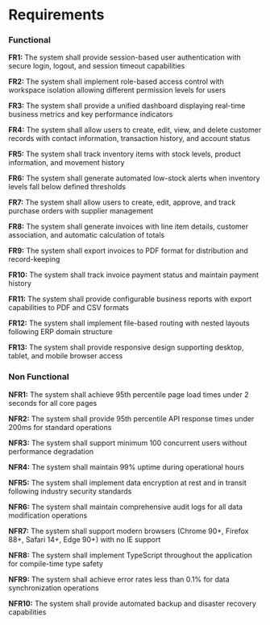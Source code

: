 # Requirements

### Functional

**FR1:** The system shall provide session-based user authentication with secure login, logout, and session timeout capabilities

**FR2:** The system shall implement role-based access control with workspace isolation allowing different permission levels for users

**FR3:** The system shall provide a unified dashboard displaying real-time business metrics and key performance indicators

**FR4:** The system shall allow users to create, edit, view, and delete customer records with contact information, transaction history, and account status

**FR5:** The system shall track inventory items with stock levels, product information, and movement history

**FR6:** The system shall generate automated low-stock alerts when inventory levels fall below defined thresholds

**FR7:** The system shall allow users to create, edit, approve, and track purchase orders with supplier management

**FR8:** The system shall generate invoices with line item details, customer association, and automatic calculation of totals

**FR9:** The system shall export invoices to PDF format for distribution and record-keeping

**FR10:** The system shall track invoice payment status and maintain payment history

**FR11:** The system shall provide configurable business reports with export capabilities to PDF and CSV formats

**FR12:** The system shall implement file-based routing with nested layouts following ERP domain structure

**FR13:** The system shall provide responsive design supporting desktop, tablet, and mobile browser access

### Non Functional

**NFR1:** The system shall achieve 95th percentile page load times under 2 seconds for all core pages

**NFR2:** The system shall provide 95th percentile API response times under 200ms for standard operations

**NFR3:** The system shall support minimum 100 concurrent users without performance degradation

**NFR4:** The system shall maintain 99% uptime during operational hours

**NFR5:** The system shall implement data encryption at rest and in transit following industry security standards

**NFR6:** The system shall maintain comprehensive audit logs for all data modification operations

**NFR7:** The system shall support modern browsers (Chrome 90+, Firefox 88+, Safari 14+, Edge 90+) with no IE support

**NFR8:** The system shall implement TypeScript throughout the application for compile-time type safety

**NFR9:** The system shall achieve error rates less than 0.1% for data synchronization operations

**NFR10:** The system shall provide automated backup and disaster recovery capabilities
